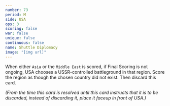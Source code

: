 ```yaml
---
number: 73
period: M
side: USA
ops: 3
scoring: false
war: false
unique: false
continuous: false
name: Shuttle Diplomacy
image: "[img url]"
---
```

When either `Asia` or the `Middle East` is scored, if Final Scoring is not ongoing, USA chooses a USSR-controlled battleground in that region. Score the region as though the chosen country did not exist. Then discard this card.

*(From the time this card is resolved until this card instructs that it is to be discarded, instead of discarding it, place it faceup in front of USA.)*
